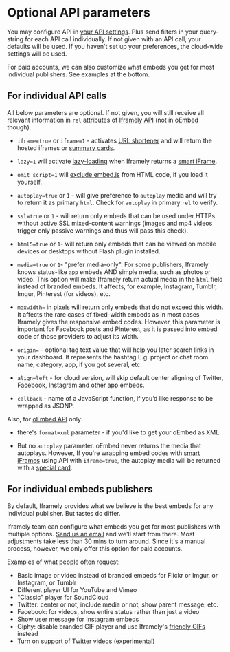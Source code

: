 # Optional API parameters


You may configure API in [your API settings](https://iframely.com/settings). Plus send filters in your query-string for each API call individually. If not given with an API call, your defaults will be used. If you haven't set up your preferences, the cloud-wide settings will be used.

For paid accounts, we can also customize what embeds you get for most individual publishers. See examples at the bottom.

## For individual API calls


All below parameters are optional. If not given, you will still receive all relevant information in `rel` attributes of [Iframely API](https://iframely.com/docs/iframely-api) (not in [oEmbed](https://iframely.com/docs/oembed-api) though).


 - `iframe=true` or `iframe=1` - activates [URL shortener](https://iframely.com/docs/url-shortener) and will return the hosted iframes or [summary cards](https://iframely.com/docs).

 - `lazy=1` will activate [lazy-loading](https://iframely.com/docs/lazy-load) when Iframely returns a [smart iFrame](https://iframely.com/docs/iframes).

 - `omit_script=1` will [exclude embed.js](https://iframely.com/docs/lazy-load#omit-script) from HTML code, if you load it yourself.

 - `autoplay=true` or `1` - will give preference to `autoplay` media and will try to return it as primary `html`. Check for `autoplay` in primary `rel` to verify.

 - `ssl=true` or `1` - will return only embeds that can be used under HTTPs without active SSL mixed-content warnings (images and mp4 videos trigger only passive warnings and thus will pass this check).

 - `html5=true` or `1`- will return only embeds that can be viewed on mobile devices or desktops without Flash plugin installed.

 - `media=true` or `1`- "prefer media-only". For some publishers, Iframely knows status-like `app` embeds AND simple media, such as photos or video. This option will make Iframely return actual media in the `html` field instead of branded embeds.  It affects, for example, Instagram, Tumblr, Imgur, Pinterest (for videos), etc.

 - `maxwidth=` in pixels will return only embeds that do not exceed this width. It affects the rare cases of fixed-width embeds as in most cases Iframely gives the responsive embed codes. However, this parameter is important for Facebook posts and Pinterest, as it is passed into embed code of those providers to adjust its width.

 - `origin=` - optional tag text value that will help you later search links in your dashboard. It represents the hashtag  E.g. project or chat room name, category, app, if you got several, etc.

 - `align=left` - for cloud version, will skip default center aligning of Twitter, Facebook, Instagram and other app embeds. 

 - `callback` - name of a JavaScript function, if you’d like response to be wrapped as JSONP.


Also, for [oEmbed API](https://iframely.com/docs/oembed-api) only:

 - there's `format=xml` parameter - if you'd like to get your oEmbed as XML.

 - But no `autoplay` parameter. oEmbed never returns the media that autoplays. However, If you're wrapping embed codes with [smart iFrames](https://iframely.com/docs/iFrames) using API with `iframe=true`, the autoplay media will be returned with a [special card](https://iframely.com/docs/widgets).


## For individual embeds publishers

By default, Iframely provides what we believe is the best embeds for any individual publisher. But tastes do differ.

Iframely team can configure what embeds you get for most publishers with multiple options. [Send us an email](mailto:support@iframely.com) and we'll start from there. Most adjustments take less than 30 mins to turn around. Since it's a manual process, however, we only offer this option for paid accounts.

Examples of what people often request: 

 - Basic image or video instead of branded embeds for Flickr or Imgur, or Instagram, or Tumblr
 - Different player UI for YouTube and Vimeo
 - "Classic" player for SoundCloud
 - Twitter: center or not, include media or not, show parent message, etc.
 - Facebook: for videos, show entire status rather than just a video
 - Show user message for Instagram embeds
 - Giphy: disable branded GIF player and use Iframely's [friendly GIFs](/docs/gifs) instead
 - Turn on support of Twitter videos (experimental)

